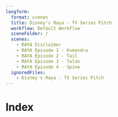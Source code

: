 ```yaml
---
longform:
  format: scenes
  title: Disney's Raya - TV Series Pitch
  workflow: Default Workflow
  sceneFolder: /
  scenes:
    - RAYA Disclaimer
    - RAYA Episode 1 - Kumandra
    - RAYA Episode 2 - Tail
    - RAYA Episode 3 - Talon
    - RAYA Episode 4 - Spine
  ignoredFiles:
    - Disney's Raya - TV Series Pitch
---
```

# Index
